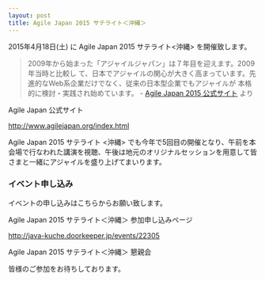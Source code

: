```yaml
---
layout: post
title: Agile Japan 2015 サテライト＜沖縄＞
---
```


<!-- TODO
### サテライト＜沖縄＞のテーマを書く
-->

2015年4月18日(土) に Agile Japan 2015 サテライト<沖縄> を開催致します。

> 2009年から始まった「アジャイルジャパン」は７年目を迎えます。2009年当時と比較し て、日本でアジャイルの関心が大きく高まっています。先進的なWeb系企業だけでなく、従来の日本型企業でもアジャイルが 本格的に検討・実践され始めています。 - [Agile Japan 2015 公式サイト](http://www.agilejapan.org/index.html) より

Agile Japan 公式サイト

http://www.agilejapan.org/index.html

Agile Japan 2015 サテライト <沖縄> でも今年で5回目の開催となり、午前を本会場で行なわれた講演を視聴、午後は地元のオリジナルセッションを用意して皆さまと一緒にアジャイルを盛り上げてまいります。

### イベント申し込み

イベントの申し込みはこちらからお願い致します。

Agile Japan 2015 サテライト＜沖縄＞ 参加申し込みページ

http://java-kuche.doorkeeper.jp/events/22305

Agile Japan 2015 サテライト＜沖縄＞ 懇親会

<!-- TODO: 懇親会ページの URL を書く -->

皆様のご参加をお待ちしております。
